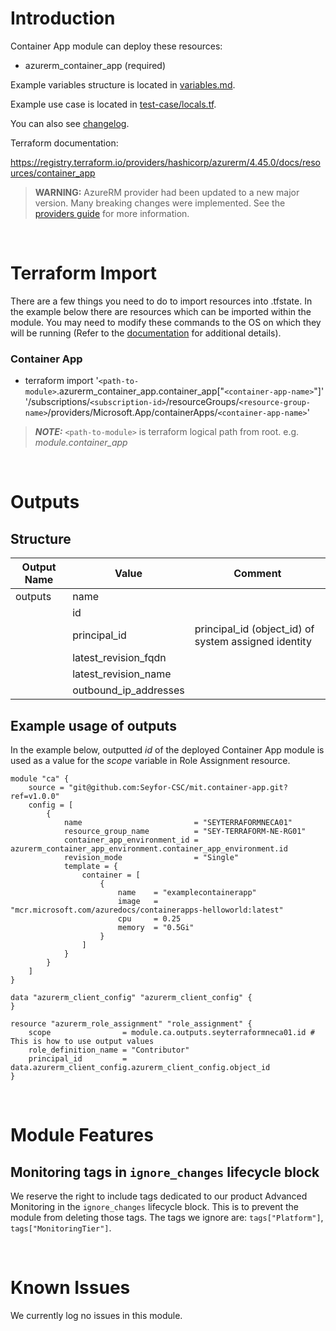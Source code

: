 # Introduction
Container App module can deploy these resources:
* azurerm_container_app (required)

Example variables structure is located in [variables.md](variables.md).

Example use case is located in [test-case/locals.tf](test-case/locals.tf).

You can also see [changelog](CHANGELOG.md).

Terraform documentation:

https://registry.terraform.io/providers/hashicorp/azurerm/4.45.0/docs/resources/container_app

> **WARNING:** AzureRM provider had been updated to a new major version. Many breaking changes were implemented. See the [providers guide](https://registry.terraform.io/providers/hashicorp/azurerm/latest/docs/guides/4.0-upgrade-guide) for more information.
> 
&nbsp;

# Terraform Import
There are a few things you need to do to import resources into .tfstate. In the example below there are resources which can be imported within the module. You may need to modify these commands to the OS on which they will be running (Refer to the [documentation](https://developer.hashicorp.com/terraform/cli/commands/import#example-import-into-resource-configured-with-for_each) for additional details).
### Container App
* terraform import '`<path-to-module>`.azurerm_container_app.container_app["`<container-app-name>`"]' '/subscriptions/`<subscription-id>`/resourceGroups/`<resource-group-name>`/providers/Microsoft.App/containerApps/`<container-app-name>`'

 > **_NOTE:_** `<path-to-module>` is terraform logical path from root. e.g. _module.container\_app_

&nbsp;

# Outputs
## Structure

| Output Name | Value                 | Comment                                              |
| ----------- | --------------------- | ---------------------------------------------------- |
| outputs     | name                  |                                                      |
|             | id                    |                                                      |
|             | principal_id          | principal_id (object_id) of system assigned identity |
|             | latest_revision_fqdn  |                                                      |
|             | latest_revision_name  |                                                      |
|             | outbound_ip_addresses |                                                      |

## Example usage of outputs
In the example below, outputted _id_ of the deployed Container App module is used as a value for the _scope_ variable in Role Assignment resource.
```
module "ca" {
    source = "git@github.com:Seyfor-CSC/mit.container-app.git?ref=v1.0.0"
    config = [
        {
            name                         = "SEYTERRAFORMNECA01"
            resource_group_name          = "SEY-TERRAFORM-NE-RG01"
            container_app_environment_id = azurerm_container_app_environment.container_app_environment.id
            revision_mode                = "Single"
            template = {
                container = [
                    {
                        name    = "examplecontainerapp"
                        image   = "mcr.microsoft.com/azuredocs/containerapps-helloworld:latest"
                        cpu     = 0.25
                        memory  = "0.5Gi"
                    }
                ]
            }
        }
    ]
}

data "azurerm_client_config" "azurerm_client_config" {
}

resource "azurerm_role_assignment" "role_assignment" {
    scope                = module.ca.outputs.seyterraformneca01.id # This is how to use output values
    role_definition_name = "Contributor"
    principal_id         = data.azurerm_client_config.azurerm_client_config.object_id
}
```

&nbsp;

# Module Features
## Monitoring tags in `ignore_changes` lifecycle block
We reserve the right to include tags dedicated to our product Advanced Monitoring in the `ignore_changes` lifecycle block. This is to prevent the module from deleting those tags. The tags we ignore are: `tags["Platform"]`, `tags["MonitoringTier"]`.

&nbsp;

# Known Issues
We currently log no issues in this module.